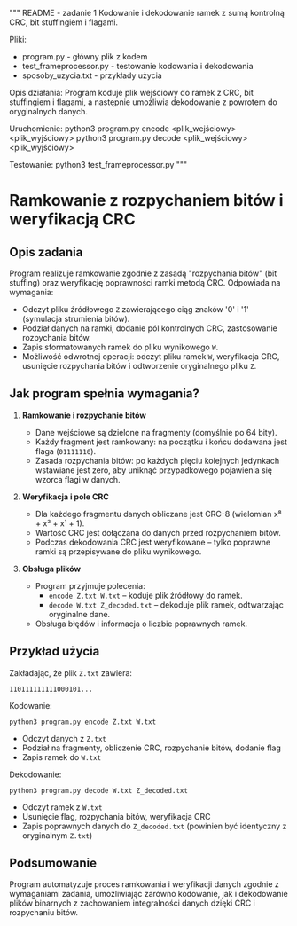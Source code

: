 """
README - zadanie 1
Kodowanie i dekodowanie ramek z sumą kontrolną CRC, bit stuffingiem i flagami.

Pliki:
- program.py         - główny plik z kodem
- test_frameprocessor.py - testowanie kodowania i dekodowania
- sposoby_uzycia.txt - przykłady użycia

Opis działania:
Program koduje plik wejściowy do ramek z CRC, bit stuffingiem i flagami, a następnie umożliwia dekodowanie z powrotem do oryginalnych danych.

Uruchomienie:
python3 program.py encode <plik_wejściowy> <plik_wyjściowy>
python3 program.py decode <plik_wejściowy> <plik_wyjściowy>

Testowanie:
python3 test_frameprocessor.py
"""

# Ramkowanie z rozpychaniem bitów i weryfikacją CRC

## Opis zadania

Program realizuje ramkowanie zgodnie z zasadą "rozpychania bitów" (bit stuffing) oraz weryfikację poprawności ramki metodą CRC. Odpowiada na wymagania:

- Odczyt pliku źródłowego `Z` zawierającego ciąg znaków '0' i '1' (symulacja strumienia bitów).
- Podział danych na ramki, dodanie pól kontrolnych CRC, zastosowanie rozpychania bitów.
- Zapis sformatowanych ramek do pliku wynikowego `W`.
- Możliwość odwrotnej operacji: odczyt pliku ramek `W`, weryfikacja CRC, usunięcie rozpychania bitów i odtworzenie oryginalnego pliku `Z`.

## Jak program spełnia wymagania?

1. **Ramkowanie i rozpychanie bitów**
   - Dane wejściowe są dzielone na fragmenty (domyślnie po 64 bity).
   - Każdy fragment jest ramkowany: na początku i końcu dodawana jest flaga (`01111110`).
   - Zasada rozpychania bitów: po każdych pięciu kolejnych jedynkach wstawiane jest zero, aby uniknąć przypadkowego pojawienia się wzorca flagi w danych.

2. **Weryfikacja i pole CRC**
   - Dla każdego fragmentu danych obliczane jest CRC-8 (wielomian x⁸ + x² + x¹ + 1).
   - Wartość CRC jest dołączana do danych przed rozpychaniem bitów.
   - Podczas dekodowania CRC jest weryfikowane – tylko poprawne ramki są przepisywane do pliku wynikowego.

3. **Obsługa plików**
   - Program przyjmuje polecenia:
     - `encode Z.txt W.txt` – koduje plik źródłowy do ramek.
     - `decode W.txt Z_decoded.txt` – dekoduje plik ramek, odtwarzając oryginalne dane.
   - Obsługa błędów i informacja o liczbie poprawnych ramek.

## Przykład użycia

Zakładając, że plik `Z.txt` zawiera:
```
110111111111000101...
```
Kodowanie:
```
python3 program.py encode Z.txt W.txt
```
- Odczyt danych z `Z.txt`
- Podział na fragmenty, obliczenie CRC, rozpychanie bitów, dodanie flag
- Zapis ramek do `W.txt`

Dekodowanie:
```
python3 program.py decode W.txt Z_decoded.txt
```
- Odczyt ramek z `W.txt`
- Usunięcie flag, rozpychania bitów, weryfikacja CRC
- Zapis poprawnych danych do `Z_decoded.txt` (powinien być identyczny z oryginalnym `Z.txt`)

## Podsumowanie

Program automatyzuje proces ramkowania i weryfikacji danych zgodnie z wymaganiami zadania, umożliwiając zarówno kodowanie, jak i dekodowanie plików binarnych z zachowaniem integralności danych dzięki CRC i rozpychaniu bitów.
